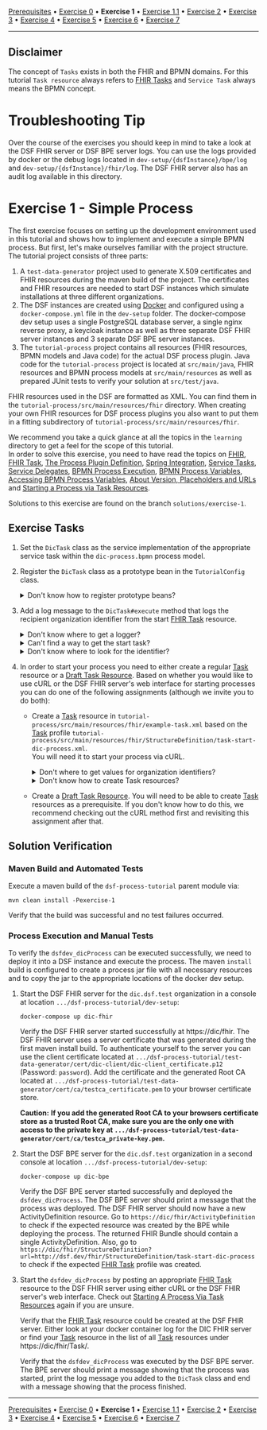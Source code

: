 [Prerequisites](prerequisites.md) • [Exercise 0](exercise-0.md) • **Exercise 1** • [Exercise 1.1](exercise-1-1.md) • [Exercise 2](exercise-2.md) • [Exercise 3](exercise-3.md) • [Exercise 4](exercise-4.md) • [Exercise 5](exercise-5.md) • [Exercise 6](exercise-6.md) • [Exercise 7](exercise-7.md)
___
## Disclaimer
The concept of `Tasks` exists in both the FHIR and BPMN domains. For this tutorial `Task resource` always refers
to [FHIR Tasks](https://www.hl7.org/fhir/R4/task.html) and `Service Task` always means the BPMN concept.

# Troubleshooting Tip
Over the course of the exercises you should keep in mind to take a look at the DSF FHIR server or DSF BPE server logs. 
You can use the logs provided by docker or the debug logs located in `dev-setup/{dsfInstance}/bpe/log` and `dev-setup/{dsfInstance}/fhir/log`.
The DSF FHIR server also has an audit log available in this directory.

# Exercise 1 - Simple Process
The first exercise focuses on setting up the development environment used in this tutorial and shows how to implement and execute a simple
BPMN process. But first, let's make ourselves familiar with the project structure.  
The tutorial project consists of three parts:
1. A `test-data-generator` project used to generate X.509 certificates and FHIR resources
   during the maven build of the project. The certificates and FHIR resources are needed to start DSF instances which simulate
   installations at three different organizations.
2. The DSF instances are created using [Docker](https://www.docker.com/) and configured using
   a `docker-compose.yml` file in the `dev-setup` folder. The docker-compose dev setup uses a single PostgreSQL database server,
   a single nginx reverse proxy, a keycloak instance as well as three separate DSF FHIR server instances and 3 separate DSF BPE server instances.
3. The `tutorial-process` project contains all resources (FHIR resources, BPMN models and Java code) for the actual
   DSF process plugin. Java code for the `tutorial-process` project is located at `src/main/java`, FHIR resources and
   BPMN process models at `src/main/resources` as well as prepared JUnit tests to verify your solution at `src/test/java`.

FHIR resources used in the DSF are formatted as XML. You can find them in the `tutorial-process/src/main/resources/fhir` directory.
When creating your own FHIR resources for DSF process plugins you also want to put them in a fitting subdirectory of `tutorial-process/src/main/resources/fhir`.

We recommend you take a quick glance at all the topics in the `learning` directory to get a 
feel for the scope of this tutorial.  
In order to solve this exercise, you need to have read the topics on [FHIR](../learning/concepts/fhir/info.md), 
[FHIR Task](../learning/concepts/fhir/task.md), 
[The Process Plugin Definition](../learning/concepts/dsf/the-process-plugin-definition.md), 
[Spring Integration](../learning/concepts/dsf/spring-integration.md), [Service Tasks](../learning/concepts/bpmn/service-tasks.md), 
[Service Delegates](../learning/concepts/dsf/service-delegates.md),
[BPMN Process Execution](../learning/concepts/dsf/bpmn-process-execution.md), 
[BPMN Process Variables](../learning/concepts/dsf/bpmn-process-variables.md), 
[Accessing BPMN Process Variables](../learning/guides/accessing-bpmn-process-variables.md),
[About Version, Placeholders and URLs](../learning/concepts/dsf/about-version-placeholders-and-urls.md)
and [Starting a Process via Task Resources](../learning/guides/starting-a-process-via-task-resources.md).

Solutions to this exercise are found on the branch `solutions/exercise-1`.

## Exercise Tasks
1. Set the `DicTask` class as the service implementation of the appropriate service task within the `dic-process.bpmn` process model.
2. Register the `DicTask` class as a prototype bean in the `TutorialConfig` class.
    <details>
    <summary>Don't know how to register prototype beans?</summary>
    
    Check out [this guide](../learning/guides/registering-prototype-beans.md).
    </details>

3. Add a log message to the `DicTask#execute` method that logs the recipient organization identifier from the start [FHIR Task](../learning/concepts/fhir/task.md) resource.

    <details>
        <summary>Don't know where to get a logger?</summary>
    
    This project uses slf4j. So use `LoggerFactory` to get yourself a logger instance.
    </details>
    
    <details>
        <summary>Can't find a way to get the start task?</summary>
    
    The `execute` method provides a `Variables` instance. Try it through this one.
    </details>
    
    <details>
        <summary>Don't know where to look for the identifier?</summary>
    
    Take a look at the official [FHIR Task](../learning/concepts/fhir/task.md) resource, find elements that have a recipient and manoeuvre your way to those elements using the right getters. Then test which of them has the correct value.
    </details>

4. In order to start your process you need to either create a regular [Task](../learning/concepts/fhir/task.md) resource
    or a [Draft Task Resource](../learning/concepts/dsf/draft-task-resources.md). Based on whether you would like
    to use cURL or the DSF FHIR server's web interface for starting processes you can do one of the following
    assignments (although we invite you to do both):
   * Create a [Task](../learning/concepts/fhir/task.md) resource in `tutorial-process/src/main/resources/fhir/example-task.xml` based on the [Task](../learning/concepts/fhir/task.md)
     profile `tutorial-process/src/main/resources/fhir/StructureDefinition/task-start-dic-process.xml`.  
     You will need it to start your process via cURL.

        <details>
        <summary>Don't where to get values for organization identifiers?</summary>

        Take a look at the topic on [organization identifiers](../learning/concepts/dsf/organization-identifiers.md).
        </details>   

        <details>
        <summary>Don't know how to create Task resources?</summary>

        Checkout the solution and try to understand the [Draft Task Resource](../learning/concepts/dsf/draft-task-resources.md) there. A [Draft Task Resource](../learning/concepts/dsf/draft-task-resources.md) can be turned into a normal resource by replacing the placeholders with actual values.
        </details>
   * Create a [Draft Task Resource](../learning/concepts/dsf/draft-task-resources.md). You will need to be able
    to create [Task](../learning/concepts/fhir/task.md) resources as a prerequisite. If you don't know how to do this, 
    we recommend checking out the cURL method first and revisiting this assignment after that.

## Solution Verification
### Maven Build and Automated Tests
Execute a maven build of the `dsf-process-tutorial` parent module via:
```
mvn clean install -Pexercise-1
```
Verify that the build was successful and no test failures occurred.

### Process Execution and Manual Tests
To verify the `dsfdev_dicProcess` can be executed successfully, we need to deploy it into a DSF instance and execute the process. The maven `install` build is configured to create a process jar file with all necessary resources and to copy the jar to the appropriate locations of the docker dev setup.

1. Start the DSF FHIR server for the `dic.dsf.test` organization in a console at location `.../dsf-process-tutorial/dev-setup`:
	```
	docker-compose up dic-fhir
	```
	Verify the DSF FHIR server started successfully at https://dic/fhir. 
	The DSF FHIR server uses a server certificate that was generated during the first maven install build. 
    To authenticate yourself to the server you can use the client certificate located at `.../dsf-process-tutorial/test-data-generator/cert/dic-client/dic-client_certificate.p12` (Password: `password`). 
    Add the certificate and the generated Root CA located at `.../dsf-process-tutorial/test-data-generator/cert/ca/testca_certificate.pem` to your browser certificate store.
	
	**Caution:** __If you add the generated Root CA to your browsers certificate store as a trusted Root CA, make sure you are 
    the only one with access to the private key at `.../dsf-process-tutorial/test-data-generator/cert/ca/testca_private-key.pem`.__

2. Start the DSF BPE server for the `dic.dsf.test` organization in a second console at location `.../dsf-process-tutorial/dev-setup`:
	```
	docker-compose up dic-bpe
	```
	Verify the DSF BPE server started successfully and deployed the `dsfdev_dicProcess`. 
    The DSF BPE server should print a message that the process was deployed. The DSF FHIR server should now have a new ActivityDefinition resource. Go to `https://dic/fhir/ActivityDefinition` to check if the expected resource was created by the BPE while deploying the process. The returned FHIR Bundle should contain a single ActivityDefinition. Also, go to `https://dic/fhir/StructureDefinition?url=http://dsf.dev/fhir/StructureDefinition/task-start-dic-process` to check if the expected [FHIR Task](../learning/concepts/fhir/task.md) profile was created.

3. Start the `dsfdev_dicProcess` by posting an appropriate [FHIR Task](../learning/concepts/fhir/task.md) resource to the DSF FHIR server using either cURL or the DSF FHIR server's web interface. Check out [Starting A Process Via Task Resources](../learning/guides/starting-a-process-via-task-resources.md) again if you are unsure.  
	
    Verify that the  [FHIR Task](../learning/concepts/fhir/task.md) resource could be created at the DSF FHIR server. Either look at your docker container log for the DIC FHIR server or find your [Task](../learning/concepts/fhir/task) resource in the list of all [Task](../learning/concepts/fhir/task) resources under https://dic/fhir/Task/. 
	
    Verify that the `dsfdev_dicProcess` was executed by the DSF BPE server. The BPE server should print a message showing that the process was started, print the log message you added to the `DicTask` class and end with a message showing that the process finished.

___
[Prerequisites](prerequisites.md) • [Exercise 0](exercise-0.md) • **Exercise 1** • [Exercise 1.1](exercise-1-1.md) • [Exercise 2](exercise-2.md) • [Exercise 3](exercise-3.md) • [Exercise 4](exercise-4.md) • [Exercise 5](exercise-5.md) • [Exercise 6](exercise-6.md) • [Exercise 7](exercise-7.md)
